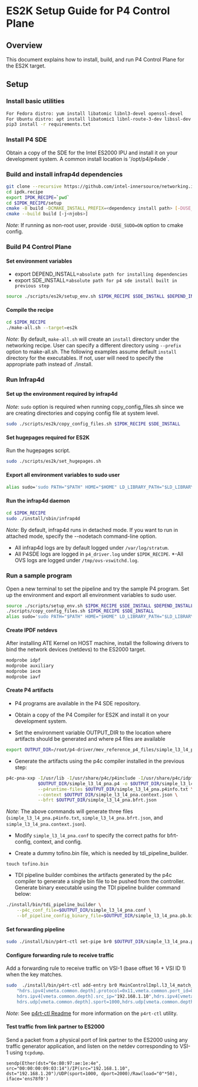 # ES2K Setup Guide for P4 Control Plane

## Overview

This document explains how to install, build, and run P4 Control Plane
for the ES2K target.

## Setup

### Install basic utilities

```bash
For Fedora distro: yum install libatomic libnl3-devel openssl-devel
For Ubuntu distro: apt install libatomic1 libnl-route-3-dev libssl-dev
pip3 install -r requirements.txt
```

### Install P4 SDE

Obtain a copy of the SDE for the Intel ES2000 IPU and install it on your
development system. A common install location is '/opt/p4/p4sde`.

### Build and install infrap4d dependencies

```bash
git clone --recursive https://github.com/intel-innersource/networking.ipu.mountevans.network-recipes.networking-recipe.git ipdk.recipe
cd ipdk.recipe
export IPDK_RECIPE=`pwd`
cd $IPDK_RECIPE/setup
cmake -B build -DCMAKE_INSTALL_PREFIX=<dependency install path> [-DUSE_SUDO=ON]
cmake --build build [-j<njobs>]
```

*Note*: If running as non-root user, provide `-DUSE_SUDO=ON` option to cmake
config.

### Build P4 Control Plane

#### Set environment variables

- export DEPEND_INSTALL=`absolute path for installing dependencies`
- export SDE_INSTALL=`absolute path for p4 sde install built in previous step`

```bash
source ./scripts/es2k/setup_env.sh $IPDK_RECIPE $SDE_INSTALL $DEPEND_INSTALL 
```

#### Compile the recipe

```bash
cd $IPDK_RECIPE
./make-all.sh --target=es2k
```

*Note*: By default, `make-all.sh` will create an `install` directory under the
networking recipe. User can specify a different directory using `--prefix`
option to make-all.sh. The following examples assume default `install`
directory for the executables. If not, user will need to specify the
appropriate path instead of ./install.

### Run Infrap4d

#### Set up the environment required by infrap4d

*Note*: `sudo` option is required when running copy_config_files.sh since
we are creating directories and copying config file at system level.

```bash
sudo ./scripts/es2k/copy_config_files.sh $IPDK_RECIPE $SDE_INSTALL
```

#### Set hugepages required for ES2K

Run the hugepages script.

```bash
sudo ./scripts/es2k/set_hugepages.sh
```

#### Export all environment variables to sudo user

```bash
alias sudo='sudo PATH="$PATH" HOME="$HOME" LD_LIBRARY_PATH="$LD_LIBRARY_PATH" SDE_INSTALL="$SDE_INSTALL"'
```

#### Run the infrap4d daemon

```bash
cd $IPDK_RECIPE
sudo ./install/sbin/infrap4d
```

*Note*: By default, infrap4d runs in detached mode. If you want to run in
attached mode, specify the --nodetach command-line option.

- All infrap4d logs are by default logged under `/var/log/stratum`.
- All P4SDE logs are logged in `p4_driver.log` under `$IPDK_RECIPE`.
*-All OVS logs are logged under `/tmp/ovs-vswitchd.log`.

### Run a sample program

Open a new terminal to set the pipeline and try the sample P4 program.
Set up the environment and export all environment variables to sudo user.

```bash
source ./scripts/setup_env.sh $IPDK_RECIPE $SDE_INSTALL $DEPEND_INSTALL
./scripts/copy_config_files.sh $IPDK_RECIPE $SDE_INSTALL
alias sudo='sudo PATH="$PATH" HOME="$HOME" LD_LIBRARY_PATH="$LD_LIBRARY_PATH" SDE_INSTALL="$SDE_INSTALL"'
```

#### Create IPDF netdevs

After installing ATE Kernel on HOST machine, install the following drivers
to bind the network devices (netdevs) to the ES2000 target.

```bash
modprobe idpf
modprobe auxiliary
modprobe iecm
modprobe iavf
```

#### Create P4 artifacts

- P4 programs are available in the P4 SDE repository.

- Obtain a copy of the P4 Compiler for ES2K and install it on your
  development system.

- Set the environment variable OUTPUT_DIR to the location where artifacts
  should be generated and where p4 files are available

```bash
export OUTPUT_DIR=/root/p4-driver/mev_reference_p4_files/simple_l3_l4_pna
```

- Generate the artifacts using the p4c compiler installed in the previous step:

```bash
p4c-pna-xxp -I/usr/lib -I/usr/share/p4c/p4include -I/usr/share/p4c/idpf-lib \
            $OUTPUT_DIR/simple_l3_l4_pna.p4 -o $OUTPUT_DIR/simple_l3_l4_pna.s \
            --p4runtime-files $OUTPUT_DIR/simple_l3_l4_pna.p4info.txt \
            --context $OUTPUT_DIR/simple_l3_l4_pna.context.json \
            --bfrt $OUTPUT_DIR/simple_l3_l4_pna.bfrt.json
```

*Note*: The above commands will generate three files
(`simple_l3_l4_pna.p4info.txt`, `simple_l3_l4_pna.bfrt.json`, and
`simple_l3_l4_pna.context.json`).

- Modify `simple_l3_l4_pna.conf` to specify the correct paths for
  bfrt-config, context, and config.

- Create a dummy tofino.bin file, which is needed by tdi_pipeline_builder.

```bask
touch tofino.bin
```

- TDI pipeline builder combines the artifacts generated by the p4c compiler
  to generate a single bin file to be pushed from the controller.
  Generate binary executable using the TDI pipeline builder command below:

```bash
./install/bin/tdi_pipeline_builder \
    --p4c_conf_file=$OUTPUT_DIR/simple_l3_l4_pna.conf \
    --bf_pipeline_config_binary_file=$OUTPUT_DIR/simple_l3_l4_pna.pb.bin
```

#### Set forwarding pipeline

```bash
sudo ./install/bin/p4rt-ctl set-pipe br0 $OUTPUT_DIR/simple_l3_l4_pna.pb.bin $OUTPUT_DIR/simple_l3_l4_pna.p4info.txt
```

#### Configure forwarding rule to receive traffic

Add a forwarding rule to receive traffic on VSI-1 (base offset 16 + VSI ID 1) \
when the key matches.

```bash
sudo  ./install/bin/p4rt-ctl add-entry br0 MainControlImpl.l3_l4_match_rx \
    "hdrs.ipv4[vmeta.common.depth].protocol=0x11,vmeta.common.port_id=0,istd.direction=0,
    hdrs.ipv4[vmeta.common.depth].src_ip="192.168.1.10",hdrs.ipv4[vmeta.common.depth].dst_ip="192.168.1.20",
    hdrs.udp[vmeta.common.depth].sport=1000,hdrs.udp[vmeta.common.depth].dport=2000,action=MainControlImpl.send(17)"
```

 *Note*: See [p4rt-ctl Readme](../clients/p4rt-ctl.rst) for more information
 on the `p4rt-ctl` utility.

#### Test traffic from link partner to ES2000

Send a packet from a physical port of link partner to the ES2000 using any
traffic generator application, and listen on the netdev corresponding to VSI-1
using `tcpdump`.

```text
sendp(Ether(dst="6e:80:97:ae:1e:4e", src="00:00:00:09:03:14")/IP(src="192.168.1.10", dst="192.168.1.20")/UDP(sport=1000, dport=2000)/Raw(load="0"*50), iface='ens78f0')
```
